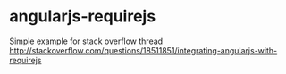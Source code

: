 angularjs-requirejs
===================

Simple example for stack overflow thread
http://stackoverflow.com/questions/18511851/integrating-angularjs-with-requirejs
